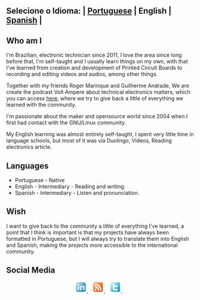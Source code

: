 ## Selecione o Idioma: | [Portuguese](README.md) | English | [Spanish](README_es.md) |


## Who am I

I'm Brazilian, electronic technician since 2011, I love the area since long before that, I'm self-taught and I usually learn things on my own, with that I've learned from creation and development of Printed Circuit Boards to recording and editing videos and audios, among other things.

Together with my friends Roger Marinque and Guilherme Andrade, We are create the podcast Volt Ampere about technical electronics matters, which you can access [here](https://voltamperepod.com/), where we try to give back a little of everything we learned with the community.

I'm passionate about the maker and opensource world since 2004 when I first had contact with the GNU/Linux community.

My English learning was almost entirely self-taught, I spent very little time in language schools, but most of it was via Duolingo, Videos, Reading electronics article.


## Languages

* Portuguese - Native
* English - Intermediary - Reading and writing.
* Spanish - Intermediary - Listen and pronunciation.


## Wish

I want to give back to the community a little of everything I've learned, a point that I think is important is that my projects have always been formatted in Portuguese, but I will always try to translate them into English and Spanish, making the projects more accessible to the international community. 

## Social Media

<p align='center'>
	<a href="https://www.linkedin.com/in/adrian-bento-lemos-2bb76036" target="_blank"><img height="30" src="./images/linkedin.png"> </a>&nbsp;&nbsp;
	<a href="https://hexatronic.com.br/feed/podcast/" target="_blank"><img height="30" src="./images/rss.png"> </a>&nbsp;&nbsp;
	<a href="https://www.twitter.com/adrianlemos" target="_blank"><img height="30" src="./images/twitter.png"> </a>&nbsp;&nbsp;
</p>